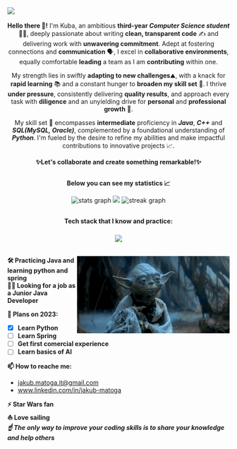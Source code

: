 <img src="hello-there.gif"/>

<p align="center"><b>Hello there 👋!</b> I'm Kuba, an ambitious <b>third-year <i>Computer Science student</i></b> 👨‍💻, deeply passionate about writing <b>clean, transparent code</b> ✍️ and delivering work with <b>unwavering commitment</b>. Adept at fostering connections and <b>communication</b> 🗣️, I excel in <b>collaborative environments</b>, equally comfortable <b>leading</b> a team as I am <b>contributing</b> within one.</p>

<p align="center">My strength lies in swiftly <b>adapting to new challenges</b>⛰️, with a knack for <b>rapid learning</b> 📚 and a constant hunger to <b>broaden my skill set</b> 🚀. I thrive <b>under pressure</b>, consistently delivering <b>quality results</b>, and approach every task with <b>diligence</b> and an unyielding drive for <b>personal</b> and <b>professional growth</b> 💪.</p>

<p align="center">My skill set 📑 encompasses <b>intermediate</b> proficiency in <b><i>Java</i></b>, <b><i>C++</i></b> and <b><i>SQL(MySQL, Oracle)</i></b>, complemented by a foundational understanding of <b><i>Python</i></b>. I'm fueled by the desire to refine my abilities and make impactful contributions to innovative projects 📈.</p>

<p align="center"><b>✨Let's collaborate and create something remarkable!✨</b></p>

##

<p align="center"><b>Below you can see my statistics 📈</b></p>

<div align="center">
  <img src="https://github-readme-stats.vercel.app/api?username=jmatoga&hide_title=false&hide_rank=false&show_icons=true&include_all_commits=true&count_private=true&disable_animations=false&theme=dark&locale=en&hide_border=true" height="121" alt="stats graph"/>
  <img src="https://github-readme-stats.vercel.app/api/top-langs/?username=jmatoga&layout=compact&theme=dark&hide_border=true" height="121"/>
  <img src="https://streak-stats.demolab.com?user=jmatoga&locale=en&mode=daily&theme=dark&hide_border=true&date_format=j M[ Y]" height="121" alt="streak graph"/>
</div>

##

<p align="center"><b>Tech stack that I know and practice:</b></p>

###

<p align="center">
  <a href="https://skillicons.dev">
    <img src="https://skillicons.dev/icons?i=java,spring,cpp,mysql,py,git,github,idea,linux,html,css,maven" />
  </a>
</p>

##

<img align="right" height="175" src="yoda.gif"/>

###

**🛠️ Practicing Java and learning python and spring** <br>
**🧑‍💼 Looking for a job as a Junior Java Developer** <br>

**📅 Plans on 2023:**
- [X] **Learn Python**
- [ ] **Learn Spring**
- [ ] **Get first comercial experience**
- [ ] **Learn basics of AI**

**📫 How to reache me:** 
- jakub.matoga.it@gmail.com
- www.linkedin.com/in/jakub-matoga <br>

**⚡ Star Wars fan** <br>
**⛵ Love sailing** <br>
***☝️ The only way to improve your coding skills is to share your knowledge and help others*** 
